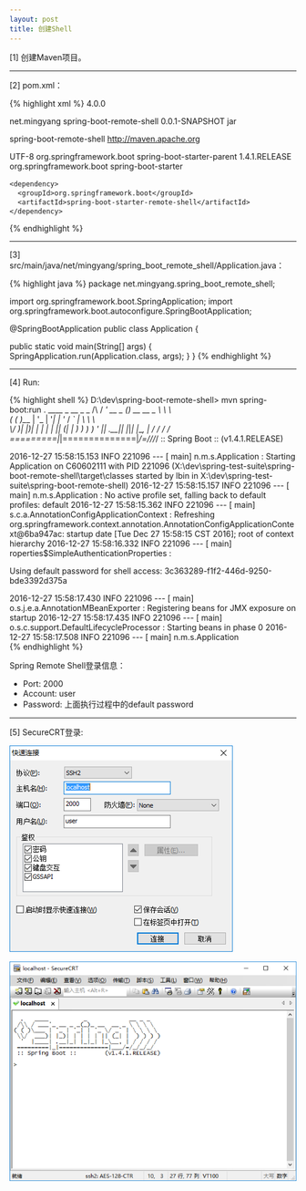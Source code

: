 ```yaml
---
layout: post
title: 创建Shell
---
```


[1] 创建Maven项目。

---

[2] pom.xml：

{% highlight xml %}
<project xmlns="http://maven.apache.org/POM/4.0.0" xmlns:xsi="http://www.w3.org/2001/XMLSchema-instance"
  xsi:schemaLocation="http://maven.apache.org/POM/4.0.0 http://maven.apache.org/xsd/maven-4.0.0.xsd">
  <modelVersion>4.0.0</modelVersion>

  <groupId>net.mingyang</groupId>
  <artifactId>spring-boot-remote-shell</artifactId>
  <version>0.0.1-SNAPSHOT</version>
  <packaging>jar</packaging>

  <name>spring-boot-remote-shell</name>
  <url>http://maven.apache.org</url>

  <properties>
    <project.build.sourceEncoding>UTF-8</project.build.sourceEncoding>
  </properties>

  <parent>
    <groupId>org.springframework.boot</groupId>
    <artifactId>spring-boot-starter-parent</artifactId>
    <version>1.4.1.RELEASE</version>
    <relativePath />
  </parent>

  <dependencies>
    <dependency>
      <groupId>org.springframework.boot</groupId>
      <artifactId>spring-boot-starter</artifactId>
    </dependency>
    
    <dependency>
      <groupId>org.springframework.boot</groupId>
      <artifactId>spring-boot-starter-remote-shell</artifactId>
    </dependency>
  </dependencies>
</project>
{% endhighlight %}

---

[3] src/main/java/net/mingyang/spring_boot_remote_shell/Application.java：

{% highlight java %}
package net.mingyang.spring_boot_remote_shell;

import org.springframework.boot.SpringApplication;
import org.springframework.boot.autoconfigure.SpringBootApplication;

@SpringBootApplication
public class Application {
  
  public static void main(String[] args) {
    SpringApplication.run(Application.class, args);
  }
}
{% endhighlight %}

---

[4] Run:

{% highlight shell %}
D:\dev\spring-boot-remote-shell> mvn spring-boot:run
  .   ____          _            __ _ _
 /\\ / ___'_ __ _ _(_)_ __  __ _ \ \ \ \
( ( )\___ | '_ | '_| | '_ \/ _` | \ \ \ \
 \\/  ___)| |_)| | | | | || (_| |  ) ) ) )
  '  |____| .__|_| |_|_| |_\__, | / / / /
 =========|_|==============|___/=/_/_/_/
 :: Spring Boot ::        (v1.4.1.RELEASE)

2016-12-27 15:58:15.153  INFO 221096 --- [           main] n.m.s.Application                        : Starting Application on C60602111 with PID 221096 (X:\dev\spring-test-suite\spring-boot-remote-shell\target\classes started by lbin in X:\dev\spring-test-suite\spring-boot-remote-shell)
2016-12-27 15:58:15.157  INFO 221096 --- [           main] n.m.s.Application                        : No active profile set, falling back to default profiles: default
2016-12-27 15:58:15.362  INFO 221096 --- [           main] s.c.a.AnnotationConfigApplicationContext : Refreshing org.springframework.context.annotation.AnnotationConfigApplicationContext@6ba947ac: startup date [Tue Dec 27 15:58:15 CST 2016]; root of context hierarchy
2016-12-27 15:58:16.332  INFO 221096 --- [           main] roperties$SimpleAuthenticationProperties : 

Using default password for shell access: 3c363289-f1f2-446d-9250-bde3392d375a

2016-12-27 15:58:17.430  INFO 221096 --- [           main] o.s.j.e.a.AnnotationMBeanExporter        : Registering beans for JMX exposure on startup
2016-12-27 15:58:17.435  INFO 221096 --- [           main] o.s.c.support.DefaultLifecycleProcessor  : Starting beans in phase 0
2016-12-27 15:58:17.508  INFO 221096 --- [           main] n.m.s.Application  
{% endhighlight %}

Spring Remote Shell登录信息：
+ Port: 2000
+ Account: user
+ Password: 上面执行过程中的default password

---

[5] SecureCRT登录:

![spring-boot-shell-securecrt-login](/assets/img/posts/spring-boot-shell-securecrt-login.png)

![spring-boot-shell-securecrt-main](/assets/img/posts/spring-boot-shell-securecrt-main.png)